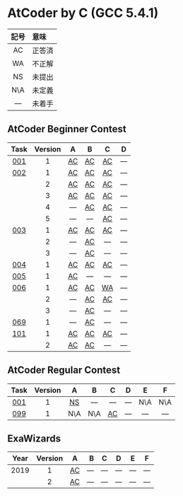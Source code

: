 # AtCoder by C (GCC 5.4.1) #

|記号|意味|
|:-:|:-|
|AC|正答済|
|WA|不正解|
|NS|未提出|
|N\A|未定義|
|&#x2014;|未着手|

## AtCoder Beginner Contest ##

|Task             |Version|A                              |B                              |C                              |D                              |
|:---------------:|:-----:|:-----------------------------:|:-----------------------------:|:-----------------------------:|:-----------------------------:|
|[001](ABC/ABC001)|   1   |[AC](ABC/ABC001/ABC001_A_v01.c)|[AC](ABC/ABC001/ABC001_B_v01.c)|[AC](ABC/ABC001/ABC001_C_v01.c)|&#x2014;                       |
|[002](ABC/ABC002)|   1   |[AC](ABC/ABC002/ABC002_A_v01.c)|[AC](ABC/ABC002/ABC002_B_v01.c)|[AC](ABC/ABC002/ABC002_C_v01.c)|&#x2014;                       |
|                 |   2   |[AC](ABC/ABC002/ABC002_A_v02.c)|[AC](ABC/ABC002/ABC002_B_v02.c)|[AC](ABC/ABC002/ABC002_C_v02.c)|&#x2014;                       |
|                 |   3   |[AC](ABC/ABC002/ABC002_A_v03.c)|[AC](ABC/ABC002/ABC002_B_v03.c)|[AC](ABC/ABC002/ABC002_C_v03.c)|&#x2014;                       |
|                 |   4   |&#x2014;                       |[AC](ABC/ABC002/ABC002_B_v04.c)|[AC](ABC/ABC002/ABC002_C_v04.c)|&#x2014;                       |
|                 |   5   |&#x2014;                       |&#x2014;                       |[AC](ABC/ABC002/ABC002_C_v05.c)|&#x2014;                       |
|[003](ABC/ABC003)|   1   |[AC](ABC/ABC003/ABC003_A_v01.c)|[AC](ABC/ABC003/ABC003_B_v01.c)|[AC](ABC/ABC003/ABC003_C_v01.c)|&#x2014;                       |
|                 |   2   |&#x2014;                       |[AC](ABC/ABC003/ABC003_B_v02.c)|&#x2014;                       |&#x2014;                       |
|                 |   3   |&#x2014;                       |[AC](ABC/ABC003/ABC003_B_v03.c)|&#x2014;                       |&#x2014;                       |
|[004](ABC/ABC004)|   1   |[AC](ABC/ABC004/ABC004_A_v01.c)|[AC](ABC/ABC004/ABC004_B_v01.c)|[AC](ABC/ABC004/ABC004_C_v01.c)|&#x2014;                       |
|[005](ABC/ABC005)|   1   |[AC](ABC/ABC005/ABC005_A_v01.c)|&#x2014;                       |&#x2014;                       |&#x2014;                       |
|[006](ABC/ABC006)|   1   |[AC](ABC/ABC006/ABC006_A_v01.c)|[AC](ABC/ABC006/ABC006_B_v01.c)|[WA](ABC/ABC006/ABC006_C_v01.c)|&#x2014;                       |
|                 |   2   |&#x2014;                       |[AC](ABC/ABC006/ABC006_B_v02.c)|[AC](ABC/ABC006/ABC006_C_v02.c)|&#x2014;                       |
|                 |   3   |&#x2014;                       |[AC](ABC/ABC006/ABC006_B_v03.c)|&#x2014;                       |&#x2014;                       |
|[069](ABC/ABC069)|   1   |&#x2014;                       |[AC](ABC/ABC069/ABC069_B_v01.c)|&#x2014;                       |&#x2014;                       |
|[101](ABC/ABC101)|   1   |[AC](ABC/ABC101/ABC101_A_v01.c)|[AC](ABC/ABC101/ABC101_B_v01.c)|[AC](ABC/ABC101/ABC101_C_v01.c)|&#x2014;                       |
|                 |   2   |[AC](ABC/ABC101/ABC101_A_v02.c)|[AC](ABC/ABC101/ABC101_B_v02.c)|&#x2014;                       |&#x2014;                       |

## AtCoder Regular Contest ##

|Task             |Version|A                              |B                              |C                              |D                              |E                              |F                              |
|:---------------:|:-----:|:-----------------------------:|:-----------------------------:|:-----------------------------:|:-----------------------------:|:-----------------------------:|:-----------------------------:|
|[001](ARC/ARC001)|   1   |[NS](ARC/ARC001/ARC001_A_v01.c)|&#x2014;                       |&#x2014;                       |&#x2014;                       |N\A                            |N\A                            |
|[099](ARC/ARC099)|   1   |N\A                            |N\A                            |[AC](ABC/ABC101/ABC101_C_v01.c)|&#x2014;                       |&#x2014;                       |&#x2014;                       |


## ExaWizards ##

|Year|Version|                                        A|       B|       C|       D|       E|       F|
|:--:|:-----:|:---------------------------------------:|-------:|:------:|:------:|:------:|:------:|
|2019|      1|[AC](ExaWizards/ExaWizards_2019_A_v01.jl)|&#x2014;|&#x2014;|&#x2014;|&#x2014;|&#x2014;|
|    |      2|[AC](ExaWizards/ExaWizards_2019_A_v02.jl)|&#x2014;|&#x2014;|&#x2014;|&#x2014;|&#x2014;|
